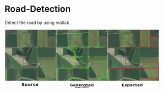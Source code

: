 # Road-Detection
Detect the road by using matlab


![alt text](https://github.com/bring-nirachornkul/Road-Detection/blob/master/Expected%20photo.png?raw=true)

